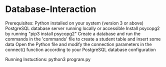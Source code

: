 # Database-Interaction
Prerequisites:
Python installed on your system (version 3 or above)
PostgreSQL database server running locally or accessible
Install psycopg2 by running "pip3 install psycopg2"
Create a database and run the commands in the 'commands' file to create a student table and insert some data
Open the Python file and modify the connection parameters in the connect() function according to your PostgreSQL database configuration

Running Instuctions:
python3 program.py
